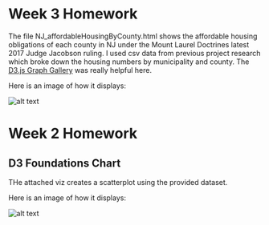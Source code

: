 
Week 3 Homework
===============
The file NJ_affordableHousingByCounty.html shows the affordable housing obligations of each county in NJ under the Mount Laurel Doctrines latest 2017 Judge Jacobson ruling. I used csv data from previous project research which broke down the housing numbers by municipality and county. The [D3.js Graph Gallery](https://www.d3-graph-gallery.com/index.html) was really helpful here. 

Here is an image of how it displays:

![alt text](https://i.imgur.com/kFMKTAr.png "scatterplot")



Week 2 Homework
===============

D3 Foundations Chart
---------------------

THe attached viz creates a scatterplot using the provided dataset. 

Here is an image of how it displays:

![alt text](https://i.imgur.com/kFMKTAr.png "scatterplot")
